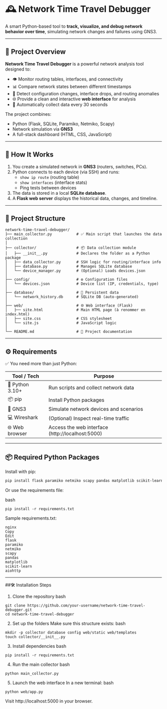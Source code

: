 # 🕰️ Network Time Travel Debugger

A smart Python-based tool to **track, visualize, and debug network behavior over time**, simulating network changes and failures using GNS3.

---

## 🧠 Project Overview

**Network Time Travel Debugger** is a powerful network analysis tool designed to:

- 👁️ Monitor routing tables, interfaces, and connectivity
- 📊 Compare network states between different timestamps
- 🧭 Detect configuration changes, interface drops, and routing anomalies
- 🌐 Provide a clean and interactive **web interface** for analysis
- 🔁 Automatically collect data every 30 seconds

The project combines:
- Python (Flask, SQLite, Paramiko, Netmiko, Scapy)
- Network simulation via **GNS3**
- A full-stack dashboard (HTML, CSS, JavaScript)

---

## 🚀 How It Works

1. You create a simulated network in **GNS3** (routers, switches, PCs).
2. Python connects to each device (via SSH) and runs:
   - `show ip route` (routing table)
   - `show interfaces` (interface stats)
   - Ping tests between devices
3. The data is stored in a local **SQLite database**.
4. A **Flask web server** displays the historical data, changes, and timeline.

---

## 📁 Project Structure

```plaintext
network-time-travel-debugger/
├── main_collector.py           # ✅ Main script that launches the data collection
│
├── collector/                  # 📦 Data collection module
│   ├── __init__.py             # Declares the folder as a Python package
│   ├── data_collector.py       # SSH logic for routing/interface info
│   ├── database.py             # Manages SQLite database
│   └── device_manager.py       # (Optional) Loads devices.json
│
├── config/                     # ⚙️ Configuration files
│   └── devices.json            # Device list (IP, credentials, type)
│
├── database/                   # 💾 Persistent data
│   └── network_history.db      # SQLite DB (auto-generated)
│
├── web/                        # 🌐 Web interface (Flask)
│   ├── site.html               # Main HTML page (à renommer en index.html)
│   ├── site.css                # CSS stylesheet
│   └── site.js                 # JavaScript logic
│
└── README.md                   # 📘 Project documentation
```
---

## ⚙️ Requirements

✅ You need more than just Python:

| Tool / Tech        | Purpose                                          |
|--------------------|--------------------------------------------------|
| 🐍 Python 3.10+    | Run scripts and collect network data             |
| 📦 pip             | Install Python packages                          |
| 🧪 GNS3            | Simulate network devices and scenarios           |
| 💻 Wireshark       | (Optional) Inspect real-time traffic             |
| 🌐 Web browser     | Access the web interface (http://localhost:5000) |

---

## 📦 Required Python Packages

Install with pip:

```bash
pip install flask paramiko netmiko scapy pandas matplotlib scikit-learn aiohttp
```
Or use the requirements file:

bash
```
pip install -r requirements.txt
```
Sample requirements.txt:
```
nginx
Copy
Edit
flask
paramiko
netmiko
scapy
pandas
matplotlib
scikit-learn
aiohttp
```
---

##🛠️ Installation Steps
1. Clone the repository
bash
```
git clone https://github.com/your-username/network-time-travel-debugger.git
cd network-time-travel-debugger
```

2. Set up the folders
Make sure this structure exists:
bash
```
mkdir -p collector database config web/static web/templates
touch collector/__init__.py
```

3. Install dependencies
bash
```
pip install -r requirements.txt
```

4. Run the main collector
bash
```
python main_collector.py
```

5. Launch the web interface
In a new terminal:
bash
```
python web/app.py
```
Visit http://localhost:5000 in your browser.
